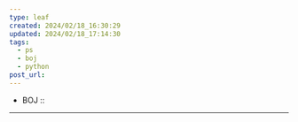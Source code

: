 ```yaml
---
type: leaf
created: 2024/02/18_16:30:29
updated: 2024/02/18_17:14:30
tags:
  - ps
  - boj
  - python
post_url: 
---
```


* BOJ :: []()

---

```python

```

